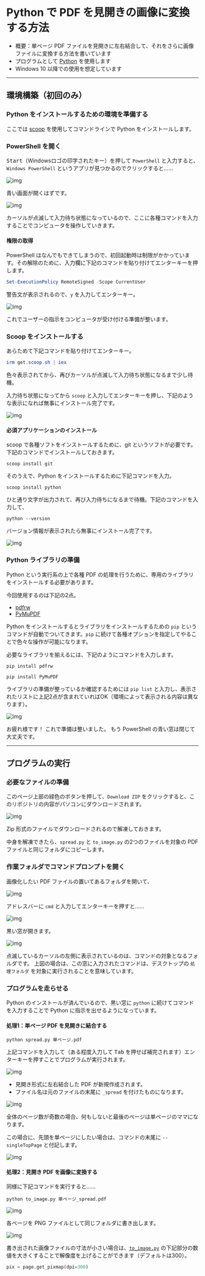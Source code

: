 # Python で PDF を見開きの画像に変換する方法

+ 概要：単ページ PDF ファイルを見開きに左右結合して、それをさらに画像ファイルに変換する方法を書いています
+ プログラムとして [Python](https://www.python.org/) を使用します
+ Windows 10 以降での使用を想定しています

------------------------------


## 環境構築（初回のみ）


### Python をインストールするための環境を準備する

ここでは [scoop](https://scoop.sh/) を使用してコマンドラインで Python をインストールします。

### PowerShell を開く

<kbd>Start</kbd>（Windowsロゴの印字されたキー）を押して `PowerShell` と入力すると、`Windows PowerShell` というアプリが見つかるのでクリックすると……

![img](./image/startmenu.png)

青い画面が開くはずです。

![img](./image/ps.png)

カーソルが点滅して入力待ち状態になっているので、ここに各種コマンドを入力することでコンピュータを操作していきます。

#### 権限の取得

PowerShell はなんでもできてしまうので、初回起動時は制限がかかっています。その解除のために、入力欄に下記のコマンドを貼り付けてエンターキーを押します。

```PowerShell
Set-ExecutionPolicy RemoteSigned -Scope CurrentUser
```

警告文が表示されるので、`y` を入力してエンターキー。

![img](./image/pscmd1.png)

これでユーザーの指示をコンピュータが受け付ける準備が整います。

### Scoop をインストールする

あらためて下記コマンドを貼り付けてエンターキー。

```PowerShell
irm get.scoop.sh | iex
```

色々表示されてから、再びカーソルが点滅して入力待ち状態になるまで少し待機。

入力待ち状態になってから `scoop` と入力してエンターキーを押し、下記のような表示になれば無事にインストール完了です。

![img](./image/scoop.png)

#### 必須アプリケーションのインストール

scoop で各種ソフトをインストールするために、git というソフトが必要です。下記のコマンドでインストールしておきます。

```
scoop install git
```

そのうえで、Python をインストールするために下記コマンドを入力。

```
scoop install python
```

ひと通り文字が出力されて、再び入力待ちになるまで待機。下記のコマンドを入力して、

```
python --version
```

バージョン情報が表示されたら無事にインストール完了です。

![img](./image/pyv.png)


### Python ライブラリの準備

Python という実行系の上で各種 PDF の処理を行うために、専用のライブラリをインストールする必要があります。

今回使用するのは下記の2点。

+ [pdfrw](https://github.com/pmaupin/pdfrw)
+ [PyMuPDF](https://github.com/pymupdf/PyMuPDF)

Python をインストールするとライブラリをインストールするための `pip` というコマンドが自動でついてきます。`pip` に続けて各種オプションを指定してやることで色々な操作が可能になります。


必要なライブラリを揃えるには、下記のようにコマンドを入力します。

```
pip install pdfrw
```

```
pip install PyMuPDF
```

ライブラリの準備が整っているか確認するためには `pip list` と入力し、表示されたリストに上記2点が含まれていればOK（環境によって表示される内容は異なります）。


![img](./image/piplist.png)

お疲れ様です！ これで準備は整いました。
もう PowerShell の青い窓は閉じて大丈夫です。

------------------------------

## プログラムの実行

### 必要なファイルの準備

このページ上部の緑色のボタンを押して、`Download ZIP` をクリックすると、このリポジトリの内容がパソコンにダウンロードされます。

![img](./image/github.png)

Zip 形式のファイルでダウンロードされるので解凍しておきます。


中身を解凍できたら、`spread.py` と `to_image.py` の2つのファイルを対象の PDF ファイルと同じフォルダにコピーします。



### 作業フォルダでコマンドプロンプトを開く

画像化したい PDF ファイルの置いてあるフォルダを開いて、

![img](./image/exp1.png)

アドレスバーに `cmd` と入力してエンターキーを押すと……

![img](./image/exp2.png)

黒い窓が開きます。

![img](./image/cmdprmpt.png)

点滅しているカーソルの左側に表示されているのは、コマンドの対象となるフォルダです。
上図の場合は、この窓に入力されたコマンドは、デスクトップの `処理フォルダ` を対象に実行されることを意味しています。

### プログラムを走らせる

Python のインストールが済んでいるので、黒い窓に `python` に続けてコマンドを入力することで Python に指示を出せるようになっています。

#### 処理1：単ページ PDF を見開きに結合する

```
python spread.py 単ページ.pdf
```

上記コマンドを入力して（ある程度入力して <kbd>Tab</kbd> を押せば補完されます）エンターキーを押すことでプログラムが実行されます。

![img](./image/cmd1.png)

+ 見開き形式に左右結合した PDF が新規作成されます。
+ ファイル名は元のファイルの末尾に `_spread` を付けたものになります。

![img](./image/exp3.png)

全体のページ数が奇数の場合、何もしないと最後のページは単ページのママになります。

この場合に、先頭を単ページにしたい場合は、コマンドの末尾に `--singleTopPage` と付記します。

![img](./image/cmd2.png)


#### 処理2：見開き PDF を画像に変換する

同様に下記コマンドを実行すると……

```
python to_image.py 単ページ_spread.pdf
```

![img](./image/cmd3.png)


各ページを PNG ファイルとして同じフォルダに書き出します。

![img](./image/exp4.png)


書き出された画像ファイルの寸法が小さい場合は、[`to_image.py`](./to_image.py) の下記部分の数値を大きくすることで解像度を上げることができます（デフォルトは300）。

```python
pix = page.get_pixmap(dpi=300)
```